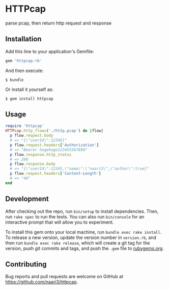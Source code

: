 # HTTPcap

parse pcap, then return http request and response

## Installation

Add this line to your application's Gemfile:

```ruby
gem 'httpcap-rb'
```

And then execute:

    $ bundle

Or install it yourself as:

    $ gem install httpcap

## Usage

```ruby
require 'httpcap'
HTTPcap.http_flows('./http.pcap') do |flow|
  p flow.request.body
  # => "{\"userId\":12345}"
  p flow.request.headers['Authorization']
  # => "Bearer hogehoge123455567890"
  p flow.response.http_status
  # => 200
  p flow.response.body
  # => "{\"userId\":12345,\"name\":\"naari3\",\"author\":true}"
  p flow.request.headers['Content-Length']
  # => "46"
end
```

## Development

After checking out the repo, run `bin/setup` to install dependencies. Then, run `rake spec` to run the tests. You can also run `bin/console` for an interactive prompt that will allow you to experiment.

To install this gem onto your local machine, run `bundle exec rake install`. To release a new version, update the version number in `version.rb`, and then run `bundle exec rake release`, which will create a git tag for the version, push git commits and tags, and push the `.gem` file to [rubygems.org](https://rubygems.org).

## Contributing

Bug reports and pull requests are welcome on GitHub at https://github.com/naari3/httpcap.
